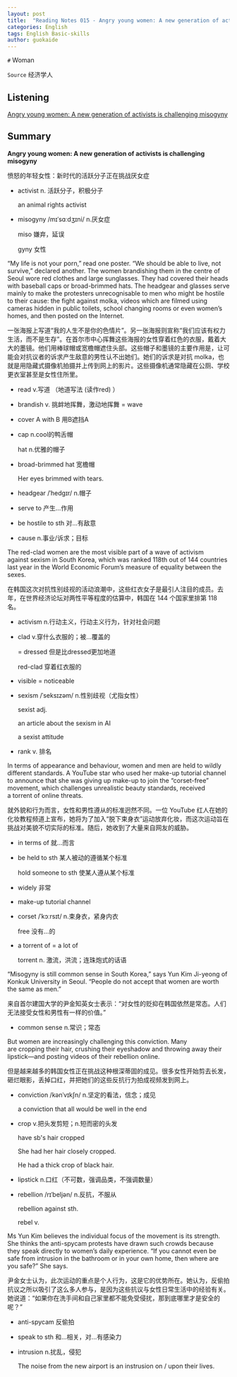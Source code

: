 ```yaml
---
layout: post
title:  "Reading Notes 015 - Angry young women: A new generation of activists is challenging misogyny"
categories: English
tags: English Basic-skills
author: guokaide
---
```


`#`  Woman

`Source` 经济学人


## Listening

[Angry young women: A new generation of activists is challenging misogyny](https://reading.liulishuo.com/share/audios/NTEwMDEwMDAwMDAwMDE0NA==?login=44086617)



## Summary

**Angry young women: A new generation of activists is challenging misogyny**

愤怒的年轻女性：新时代的活跃分子正在挑战厌女症

* activist n. 活跃分子，积极分子

  an animal rights activist

* misogyny /mɪˈsɑːdʒɪni/ n.厌女症

  miso 嫌弃，延误

  gyny 女性


“My life is not your porn,” read one poster. “We should be able to live, not survive,” declared another. The women brandishing them in the centre of Seoul wore red clothes and large sunglasses. They had covered their heads with baseball caps or broad-brimmed hats. The headgear and glasses serve mainly to make the protesters unrecognisable to men who might be hostile to their cause: the fight against molka, videos which are filmed using cameras hidden in public toilets, school changing rooms or even women’s homes, and then posted on the Internet.

一张海报上写道“我的人生不是你的色情片”。另一张海报则宣称“我们应该有权力生活，而不是生存”。在首尔市中心挥舞这些海报的女性穿着红色的衣服，戴着大大的墨镜。他们用棒球帽或宽檐帽遮住头部。这些帽子和墨镜的主要作用是，让可能会对抗议者的诉求产生敌意的男性认不出她们。她们的诉求是对抗 molka，也就是用隐藏式摄像机拍摄并上传到网上的影片。这些摄像机通常隐藏在公厕、学校更衣室甚至是女性住所里。

* read v.写道 （地道写法 (读作red) ）

* brandish v. 挑衅地挥舞，激动地挥舞 = wave

* cover A with B 用B遮挡A

* cap n.cool的鸭舌帽

  hat n.优雅的帽子

* broad-brimmed hat 宽檐帽

  Her eyes brimmed with tears.

* headgear /ˈhedɡɪr/ n.帽子

* serve to 产生...作用

* be hostile to sth 对...有敌意

* cause n.事业/诉求；目标

   

The red-clad women are the most visible part of a wave of activism against sexism in South Korea, which was ranked 118th out of 144 countries last year in the World Economic Forum’s measure of equality between the sexes. 

在韩国这次对抗性别歧视的活动浪潮中，这些红衣女子是最引人注目的成员。去年，在世界经济论坛对两性平等程度的估算中，韩国在 144 个国家里排第 118 名。

* activism n.行动主义，行动主义行为，针对社会问题

* clad v.穿什么衣服的；被...覆盖的 

  = dressed 但是比dressed更加地道

  red-clad 穿着红衣服的

* visible = noticeable

* sexism /ˈseksɪzəm/ n.性别歧视（尤指女性）

  sexist adj.

  an article about the sexism in AI

  a sexist attitude

* rank v. 排名


In terms of appearance and behaviour, women and men are held to wildly different standards. A YouTube star who used her make-up tutorial channel to announce that she was giving up make-up to join the “corset-free” movement, which challenges unrealistic beauty standards, received a torrent of online threats.

就外貌和行为而言，女性和男性遵从的标准迥然不同。一位 YouTube 红人在她的化妆教程频道上宣布，她将为了加入“脱下束身衣”运动放弃化妆，而这次运动旨在挑战对美貌不切实际的标准。随后，她收到了大量来自网友的威胁。

* in terms of 就...而言

* be held to sth 某人被动的遵循某个标准

  hold someone to sth 使某人遵从某个标准

* widely 非常

* make-up tutorial channel

* corset /ˈkɔːrsɪt/ n.束身衣，紧身内衣

  free 没有...的

* a torrent of = a lot of

  torrent n. 激流，洪流；连珠炮式的话语


“Misogyny is still common sense in South Korea,” says Yun Kim Ji-yeong of Konkuk University in Seoul. “People do not accept that women are worth the same as men.”

来自首尔建国大学的尹金知英女士表示：“对女性的贬抑在韩国依然是常态。人们无法接受女性和男性有一样的价值。”

* common sense n.常识；常态


But women are increasingly challenging this conviction. Many are cropping their hair, crushing their eyeshadow and throwing away their lipstick—and posting videos of their rebellion online. 

但是越来越多的韩国女性正在挑战这种根深蒂固的成见。很多女性开始剪去长发，砸烂眼影，丢掉口红，并把她们的这些反抗行为拍成视频发到网上。

* conviction /kənˈvɪkʃn/ n.坚定的看法，信念；成见

  a conviction that all would be well in the end

* crop v.把头发剪短；n.短而密的头发

  have sb's hair cropped 

  She had her hair closely cropped.

  He had a thick crop of black hair.

* lipstick n.口红（不可数，强调品类，不强调数量）

* rebellion /rɪˈbeljən/ n.反抗，不服从

  rebellion against sth.

  rebel v.



Ms Yun Kim believes the individual focus of the movement is its strength. She thinks the anti-spycam protests have drawn such crowds because they speak directly to women’s daily experience. “If you cannot even be safe from intrusion in the bathroom or in your own home, then where are you safe?” She says.

尹金女士认为，此次运动的重点是个人行为，这是它的优势所在。她认为，反偷拍抗议之所以吸引了这么多人参与，是因为这些抗议与女性日常生活中的经验有关。她说道：“如果你在洗手间和自己家里都不能免受侵扰，那到底哪里才是安全的呢？”

* anti-spycam 反偷拍

* speak to sth 和...相关，对...有感染力

* intrusion n.扰乱，侵犯

  The noise from the new airport is an instrusion on / upon their lives.





